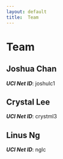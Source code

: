 ```yaml
---
layout: default
title:  Team
---
```


# Team


## Joshua Chan
***UCI Net ID***: joshulc1

## Crystal Lee
***UCI Net ID***: crystml3

## Linus Ng
***UCI Net ID***: nglc
